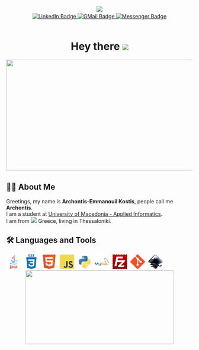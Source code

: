 <div align="center">
    <img src="https://media.giphy.com/media/5eLDrEaRGHegx2FeF2/giphy.gif" width="200"></img>
    <div id="badges"> 
        <a href="https://www.linkedin.com/in/archontis-emmanouil-kostis-202384223/">
            <img src="https://img.shields.io/badge/LinkedIn-blue?style=for-the-badge&logo=linkedin&logoColor=white" alt="LinkedIn Badge"/>
        </a>
        <a href="mailto:arxontisk02@gmail.com">
            <img src="https://img.shields.io/badge/Gmail-D14836?style=for-the-badge&logo=gmail&logoColor=white" alt="GMail Badge"/>
        </a>
        <a href="https://m.me/arxontis.umbra">
            <img src="https://img.shields.io/badge/Messenger-00B2FF?style=for-the-badge&logo=messenger&logoColor=white" alt="Messenger Badge"/>
        </a>
    </div>
    <img src="https://komarev.com/ghpvc/?username=ArchontisKostis&style=flat-square&color=blue" alt=""/>
    <h1>
        Hey there
        <img src="https://media.giphy.com/media/hvRJCLFzcasrR4ia7z/giphy.gif" width="30px"/>
    </h1>
</div>

<div align="center">
  <img src="https://media.giphy.com/media/dWesBcTLavkZuG35MI/giphy.gif" width="600" height="300"/>
</div>

## 👨‍💻 About Me

Greetings, my name is **Archontis-Emmanouil Kostis**, people call me **Archontis**. <br>
I am a student at [University of Macedonia - Applied Informatics](https://www.uom.gr/dai). <br>
I am from <img src="https://upload.wikimedia.org/wikipedia/commons/thumb/5/5c/Flag_of_Greece.svg/338px-Flag_of_Greece.svg.png" width="16px"> Greece, living in Thessaloniki.

## 🛠️ Languages and Tools
<div>
  <img src="https://github.com/devicons/devicon/blob/master/icons/java/java-original-wordmark.svg" title="Java" alt="Java" width="40" height="40"/>&nbsp;
  <img src="https://github.com/devicons/devicon/blob/master/icons/css3/css3-plain-wordmark.svg"  title="CSS3" alt="CSS" width="40" height="40"/>&nbsp;
  <img src="https://github.com/devicons/devicon/blob/master/icons/html5/html5-original.svg" title="HTML5" alt="HTML" width="40" height="40"/>&nbsp;
  <img src="https://github.com/devicons/devicon/blob/master/icons/javascript/javascript-original.svg" title="JavaScript" alt="JavaScript" width="40" height="40"/>&nbsp;
  <img src="https://github.com/devicons/devicon/blob/master/icons/python/python-original.svg" title="Python" alt="Python" width="40" height="40"/>&nbsp;
  <img src="https://github.com/devicons/devicon/blob/master/icons/mysql/mysql-original-wordmark.svg" title="MySQL"  alt="MySQL" width="40" height="40"/>&nbsp;
  <img src="https://github.com/devicons/devicon/blob/master/icons/filezilla/filezilla-plain.svg" title="Filezilla"  alt="Filezilla" width="40" height="40"/>&nbsp;
  <img src="https://github.com/devicons/devicon/blob/master/icons/git/git-original.svg" title="Git" alt="Git" width="40" height="40"/>&nbsp;
  <img src="https://github.com/devicons/devicon/blob/master/icons/inkscape/inkscape-original.svg" title="Inkscape" alt="Inkscape" width="40" height="40"/>
</div>

<div align="center">
  <img src="https://media.giphy.com/media/CcwLAV11cALh3OuEJ5/giphy.gif" width="400" height="200"/>
</div>

<!--
**ArchontisKostis/ArchontisKostis** is a ✨ _special_ ✨ repository because its `README.md` (this file) appears on your GitHub profile.

Here are some ideas to get you started:

- 🔭 I’m currently working on ...
- 🌱 I’m currently learning ...
- 👯 I’m looking to collaborate on ...
- 🤔 I’m looking for help with ...
- 💬 Ask me about ...
- 📫 How to reach me: ...
- 😄 Pronouns: ...
- ⚡ Fun fact: ...
-->
